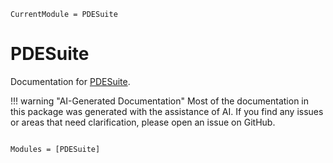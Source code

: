 ```@meta
CurrentModule = PDESuite
```

# PDESuite

Documentation for [PDESuite](https://github.com/AuroraDysis/PDESuite.jl).

!!! warning "AI-Generated Documentation"
    Most of the documentation in this package was generated with the assistance of AI.
    If you find any issues or areas that need clarification,
    please open an issue on GitHub.

```@index
```

```@autodocs
Modules = [PDESuite]
```

